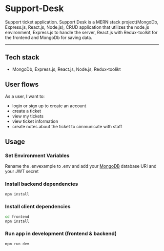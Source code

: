 # Support-Desk

Support ticket application. Support Desk is a MERN stack project(MongoDb, Express.js, React.js, Node.js),  CRUD application that utilizes the node.js environment, Express.js to handle the server, React.js with Redux-toolkit for the frontend and MongoDb for saving data.



<p align="center">
  <!-- <img width="700" height="450" src="./build/images/tote.gif"> -->
</p>

---
## Tech stack

- MongoDb, Express.js, React.js, Node.js, Redux-toolikt

## User flows

As a user, I want to:
- login or sign up to create an account
- create a ticket
-  view my tickets
-  view ticket information
-  create notes about the ticket to cimmunicate with staff

## Usage

### Set Environment Variables

Rename the .envexample to .env and add your [MongoDB](https://www.mongodb.com/) database URI and your JWT secret

### Install backend dependencies

```bash
npm install
```

### Install client dependencies

```bash
cd frontend
npm install
```

### Run app in development (frontend & backend)

```bash
npm run dev
```
